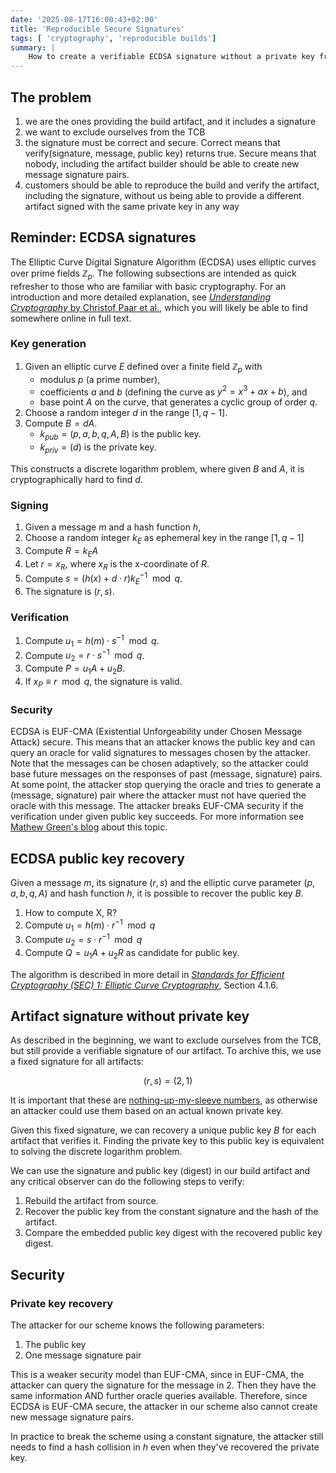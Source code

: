 ```yaml
---
date: '2025-08-17T16:00:43+02:00'
title: 'Reproducible Secure Signatures'
tags: [ 'cryptography', 'reproducible builds']
summary: |
    How to create a verifiable ECDSA signature without a private key from a reproducible build artifact using ECDSA public key recovery.
---
```


## The problem

1. we are the ones providing the build artifact, and it includes a signature
1. we want to exclude ourselves from the TCB
1. the signature must be correct and secure. Correct means that verify(signature, message, public key) returns true. Secure means that nobody, including the artifact builder should be able to create new message signature pairs.
1. customers should be able to reproduce the build and verify the artifact, including the signature, without us being able to provide a different artifact signed with the same private key in any way

## Reminder: ECDSA signatures

The Elliptic Curve Digital Signature Algorithm (ECDSA) uses elliptic curves over prime fields $\mathbb{Z}_p$.
The following subsections are intended as quick refresher to those who are familiar with basic cryptography.
For an introduction and more detailed explanation, see [*Understanding Cryptography* by Christof Paar et al.](https://link.springer.com/book/10.1007/978-3-662-69007-9), which you will likely be able to find somewhere online in full text.

### Key generation

1. Given an elliptic curve $E$ defined over a finite field $\mathbb{Z}_p$ with
    - modulus $p$ (a prime number),
    - coefficients $a$ and $b$ (defining the curve as $y^2 = x^3 +ax +b$), and
    - base point $A$ on the curve, that generates a cyclic group of order $q$.
2. Choose a random integer $d$ in the range $[1, q-1]$.
3. Compute $B = dA$.
    - $k_{pub} = (p, a, b, q, A, B)$ is the public key.
    - $k_{priv} = (d)$ is the private key.

This constructs a discrete logarithm problem, where given $B$ and $A$, it is cryptographically hard to find $d$.

### Signing

1. Given a message $m$ and a hash function $h$,
2. Choose a random integer $k_E$ as ephemeral key in the range $[1, q-1]$
3. Compute $R = k_EA$
4. Let $r = x_R$, where $x_R$ is the x-coordinate of $R$.
5. Compute $s = (h(x)+d \cdot r)k_E^{-1} \mod q$.
6. The signature is $(r, s)$.

### Verification

1. Compute $u_1 = h(m) \cdot  s^{-1} \mod q$.
2. Compute $u_2 = r \cdot  s^{-1} \mod q$.
3. Compute $P = u_1A + u_2B$.
4. If $x_P \equiv r \mod q$, the signature is valid.

### Security

ECDSA is EUF-CMA (Existential Unforgeability under Chosen Message Attack) secure. This means that an attacker knows the public key and can query an oracle for valid signatures to messages chosen by the attacker. Note that the messages can be chosen adaptively, so the attacker could base future messages on the responses of past (message, signature) pairs. At some point, the attacker stop querying the oracle and tries to generate a (message, signature) pair where the attacker must not
have queried the oracle with this message. The attacker breaks EUF-CMA security if the verification under given public key succeeds. 
For more information see [Mathew Green's blog](https://blog.cryptographyengineering.com/euf-cma-and-suf-cma/) about this topic.


## ECDSA public key recovery

Given a message $m$, its signature $(r, s)$ and the elliptic curve parameter $(p, a, b, q, A)$ and hash function $h$, it is possible to recover the public key $B$.

1. How to compute X, R?
2. Compute $u_1 = h(m) \cdot r^{-1} \mod q$
3. Compute $u_2 = s \cdot r^{-1} \mod q$
4. Compute $Q = u_1A + u_2R$ as candidate for public key.

The algorithm is described in more detail in [*Standards for Efficient Cryptography (SEC) 1: Elliptic Curve Cryptography*](https://www.secg.org/sec1-v2.pdf), Section 4.1.6.

## Artifact signature without private key

As described in the beginning, we want to exclude ourselves from the TCB, but still provide a verifiable signature of our artifact.
To archive this, we use a fixed signature for all artifacts:

$$
(r, s) = (2, 1)
$$

It is important that these are [nothing-up-my-sleeve numbers](https://en.wikipedia.org/wiki/Nothing-up-my-sleeve_number), as otherwise an attacker could use them based on an actual known private key.

Given this fixed signature, we can recovery a unique public key $B$ for each artifact that verifies it.
Finding the private key to this public key is equivalent to solving the discrete logarithm problem.

We can use the signature and public key (digest) in our build artifact and any critical observer can do the following steps to verify:

1. Rebuild the artifact from source.
2. Recover the public key from the constant signature and the hash of the artifact.
3. Compare the embedded public key digest with the recovered public key digest.

## Security

### Private key recovery
The attacker for our scheme knows the following parameters:
1. The public key
1. One message signature pair

This is a weaker security model than EUF-CMA, since in EUF-CMA, the attacker can query the signature for the message in 2. Then they have the same information AND further oracle queries available. Therefore, since ECDSA is EUF-CMA secure, the attacker in our scheme also cannot create new message signature pairs.

In practice to break the scheme using a constant signature, the attacker still needs to find a hash collision in $h$ even when they've recovered the private key.

